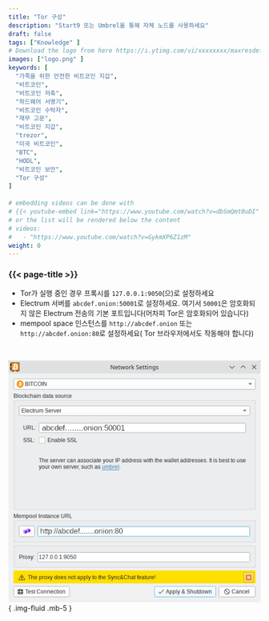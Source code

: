 ```yaml
---
title: "Tor 구성"
description: "Start9 또는 Umbrel을 통해 자체 노드를 사용하세요"
draft: false
tags: ["Knowledge" ]
# Download the logo from here https://i.ytimg.com/vi/xxxxxxxx/maxresdefault.jpg
images: ["logo.png" ]
keywords: [
  "가족을 위한 안전한 비트코인 지갑",
  "비트코인",
  "비트코인 저축",
  "하드웨어 서명기",
  "비트코인 수탁자",
  "재무 고문",
  "비트코인 지갑",
  "trezor",
  "미국 비트코인",
  "BTC",
  "HODL",
  "비트코인 보안",
  "Tor 구성"
]

# embedding videos can be done with 
# {{< youtube-embed link="https://www.youtube.com/watch?v=dbSmQmt0uDI" >}}
# or the list will be rendered below the content
# videos:
#   - "https://www.youtube.com/watch?v=GykmXP6Z1zM"
weight: 0
---
```


### {{< page-title >}}  
 

- Tor가 실행 중인 경우 프록시를 `127.0.0.1:9050`(으)로 설정하세요  
- Electrum 서버를 `abcdef.onion:50001`로 설정하세요. 여기서 `50001`은 암호화되지 않은 Electrum 전송의 기본 포트입니다(어차피 Tor은 암호화되어 있습니다)  
- mempool space 인스턴스를 `http://abcdef.onion` 또는 `http://abcdef.onion:80`로 설정하세요( Tor 브라우저에서도 작동해야 합니다)

 </br>

 
 ![Tor 구성](config.png)
 { .img-fluid .mb-5 }